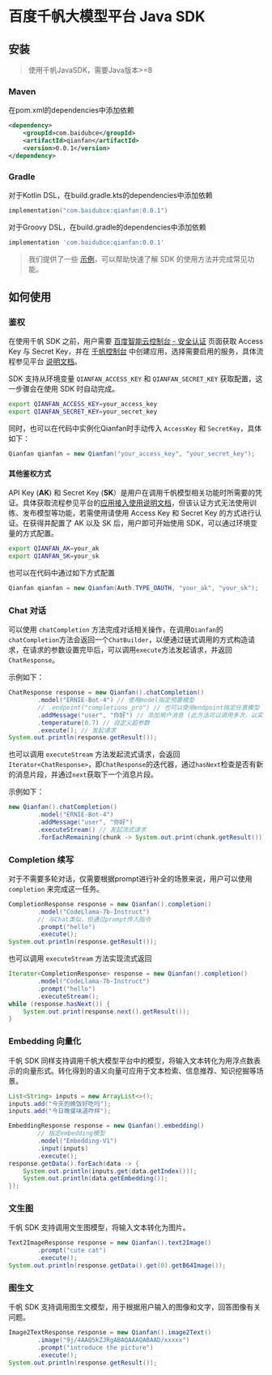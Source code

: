 # 百度千帆大模型平台 Java SDK

## 安装

> 使用千帆JavaSDK，需要Java版本>=8

### Maven

在pom.xml的dependencies中添加依赖

```xml
<dependency>
    <groupId>com.baidubce</groupId>
    <artifactId>qianfan</artifactId>
    <version>0.0.1</version>
</dependency>
```

### Gradle

对于Kotlin DSL，在build.gradle.kts的dependencies中添加依赖

```kotlin
implementation("com.baidubce:qianfan:0.0.1")
```

对于Groovy DSL，在build.gradle的dependencies中添加依赖

```groovy
implementation 'com.baidubce:qianfan:0.0.1'
```

> 我们提供了一些 [示例](./examples)，可以帮助快速了解 SDK 的使用方法并完成常见功能。

## 如何使用

### 鉴权

在使用千帆 SDK 之前，用户需要 [百度智能云控制台 - 安全认证](https://console.bce.baidu.com/iam/#/iam/accesslist) 页面获取 Access Key 与 Secret Key，并在 [千帆控制台](https://console.bce.baidu.com/qianfan/ais/console/applicationConsole/application) 中创建应用，选择需要启用的服务，具体流程参见平台 [说明文档](https://cloud.baidu.com/doc/Reference/s/9jwvz2egb)。

SDK 支持从环境变量 `QIANFAN_ACCESS_KEY` 和 `QIANFAN_SECRET_KEY` 获取配置，这一步骤会在使用 SDK 时自动完成。

```bash
export QIANFAN_ACCESS_KEY=your_access_key
export QIANFAN_SECRET_KEY=your_secret_key
```

同时，也可以在代码中实例化Qianfan时手动传入 `AccessKey` 和 `SecretKey`，具体如下：

```java
Qianfan qianfan = new Qianfan("your_access_key", "your_secret_key");
```

#### 其他鉴权方式

API Key (**AK**) 和 Secret Key (**SK**）是用户在调用千帆模型相关功能时所需要的凭证。具体获取流程参见平台的[应用接入使用说明文档](https://cloud.baidu.com/doc/WENXINWORKSHOP/s/Slkkydake)，但该认证方式无法使用训练、发布模型等功能，若需使用请使用 Access Key 和 Secret Key 的方式进行认证。在获得并配置了 AK 以及 SK 后，用户即可开始使用 SDK，可以通过环境变量的方式配置。

```bash
export QIANFAN_AK=your_ak
export QIANFAN_SK=your_sk
```

也可以在代码中通过如下方式配置

```java
Qianfan qianfan = new Qianfan(Auth.TYPE_OAUTH, "your_ak", "your_sk");
```

### Chat 对话

可以使用 `chatCompletion` 方法完成对话相关操作，在调用`Qianfan`的`chatCompletion`方法会返回一个`ChatBuilder`，以便通过链式调用的方式构造请求，在请求的参数设置完毕后，可以调用`execute`方法发起请求，并返回`ChatResponse`。

示例如下：

```java
ChatResponse response = new Qianfan().chatCompletion()
        .model("ERNIE-Bot-4") // 使用model指定预置模型
        // .endpoint("completions_pro") // 也可以使用endpoint指定任意模型 (二选一)
        .addMessage("user", "你好") // 添加用户消息 (此方法可以调用多次，以实现多轮对话的消息传递)
        .temperature(0.7) // 自定义超参数
        .execute(); // 发起请求
System.out.println(response.getResult());
```

也可以调用 `executeStream` 方法发起流式请求，会返回`Iterator<ChatResponse>`，即`ChatResponse`的迭代器，通过`hasNext`检查是否有新的消息片段，并通过`next`获取下一个消息片段。

示例如下：

```java
new Qianfan().chatCompletion()
        .model("ERNIE-Bot-4")
        .addMessage("user", "你好")
        .executeStream() // 发起流式请求
        .forEachRemaining(chunk -> System.out.print(chunk.getResult())); // 流式迭代，并打印消息
```

### Completion 续写

对于不需要多轮对话，仅需要根据prompt进行补全的场景来说，用户可以使用 `completion` 来完成这一任务。

```java
CompletionResponse response = new Qianfan().completion()
        .model("CodeLlama-7b-Instruct")
        // 与Chat类似，但通过prompt传入指令
        .prompt("hello")
        .execute();
System.out.println(response.getResult());
```

也可以调用 `executeStream` 方法实现流式返回

```java
Iterator<CompletionResponse> response = new Qianfan().completion()
        .model("CodeLlama-7b-Instruct")
        .prompt("hello")
        .executeStream();
while (response.hasNext()) {
    System.out.print(response.next().getResult());
}
```

### Embedding 向量化

千帆 SDK 同样支持调用千帆大模型平台中的模型，将输入文本转化为用浮点数表示的向量形式。转化得到的语义向量可应用于文本检索、信息推荐、知识挖掘等场景。

```java
List<String> inputs = new ArrayList<>();
inputs.add("今天的晚饭好吃吗");
inputs.add("今日晚餐味道咋样");

EmbeddingResponse response = new Qianfan().embedding()
        // 指定embedding模型
        .model("Embedding-V1")
        .input(inputs)
        .execute();
response.getData().forEach(data -> {
    System.out.println(inputs.get(data.getIndex()));
    System.out.println(data.getEmbedding());
});
```

### 文生图

千帆 SDK 支持调用文生图模型，将输入文本转化为图片。

```java
Text2ImageResponse response = new Qianfan().text2Image()
        .prompt("cute cat")
        .execute();
System.out.println(response.getData().get(0).getB64Image());
```

### 图生文

千帆 SDK 支持调用图生文模型，用于根据用户输入的图像和文字，回答图像有关问题。

```java
Image2TextResponse response = new Qianfan().image2Text()
        .image("9j/4AAQSkZJRgABAQAAAQABAAD/xxxxx")
        .prompt("introduce the picture")
        .execute();
System.out.println(response.getResult());
```
